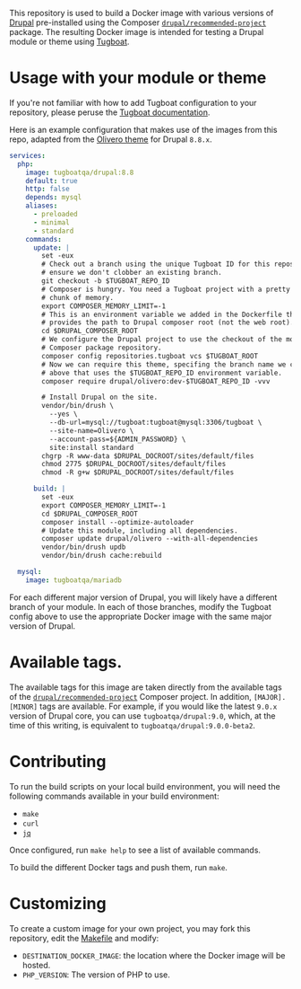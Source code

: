 This repository is used to build a Docker image with various versions of
[Drupal](https://drupal.org) pre-installed using the Composer
[`drupal/recommended-project`](https://github.com/drupal/recommended-project)
package. The resulting Docker image is intended for testing a Drupal module or
theme using [Tugboat](https://tugboat.qa).

# Usage with your module or theme

If you're not familiar with how to add Tugboat configuration to your repository,
please peruse the [Tugboat documentation](https://docs.tugboat.qa).

Here is an example configuration that makes use of the images from this repo,
adapted from the [Olivero theme](https://drupal.org/project/olivero) for Drupal
`8.8.x`.

```yaml
services:
  php:
    image: tugboatqa/drupal:8.8
    default: true
    http: false
    depends: mysql
    aliases:
      - preloaded
      - minimal
      - standard
    commands:
      update: |
        set -eux
        # Check out a branch using the unique Tugboat ID for this repository, to
        # ensure we don't clobber an existing branch.
        git checkout -b $TUGBOAT_REPO_ID
        # Composer is hungry. You need a Tugboat project with a pretty sizeable
        # chunk of memory.
        export COMPOSER_MEMORY_LIMIT=-1
        # This is an environment variable we added in the Dockerfile that
        # provides the path to Drupal composer root (not the web root).
        cd $DRUPAL_COMPOSER_ROOT
        # We configure the Drupal project to use the checkout of the module as a
        # Composer package repository.
        composer config repositories.tugboat vcs $TUGBOAT_ROOT
        # Now we can require this theme, specifing the branch name we created
        # above that uses the $TUGBOAT_REPO_ID environment variable.
        composer require drupal/olivero:dev-$TUGBOAT_REPO_ID -vvv

        # Install Drupal on the site.
        vendor/bin/drush \
          --yes \
          --db-url=mysql://tugboat:tugboat@mysql:3306/tugboat \
          --site-name=Olivero \
          --account-pass=${ADMIN_PASSWORD} \
          site:install standard
        chgrp -R www-data $DRUPAL_DOCROOT/sites/default/files
        chmod 2775 $DRUPAL_DOCROOT/sites/default/files
        chmod -R g+w $DRUPAL_DOCROOT/sites/default/files

      build: |
        set -eux
        export COMPOSER_MEMORY_LIMIT=-1
        cd $DRUPAL_COMPOSER_ROOT
        composer install --optimize-autoloader
        # Update this module, including all dependencies.
        composer update drupal/olivero --with-all-dependencies
        vendor/bin/drush updb
        vendor/bin/drush cache:rebuild

  mysql:
    image: tugboatqa/mariadb
```

For each different major version of Drupal, you will likely have a different
branch of your module. In each of those branches, modify the Tugboat config
above to use the appropriate Docker image with the same major version of Drupal.

# Available tags.

The available tags for this image are taken directly from the available tags
of the [`drupal/recommended-project`](https://github.com/drupal/recommended-project/tags)
Composer project. In addition, `[MAJOR].[MINOR]` tags are available. For
example, if you would like the latest `9.0.x` version of Drupal core, you can
use `tugboatqa/drupal:9.0`, which, at the time of this writing, is equivalent to
`tugboatqa/drupal:9.0.0-beta2`.

# Contributing

To run the build scripts on your local build environment, you will need the
following commands available in your build environment:

- `make`
- `curl`
- [`jq`](https://stedolan.github.io/jq/)

Once configured, run `make help` to see a list of available commands.

To build the different Docker tags and push them, run `make`.

# Customizing

To create a custom image for your own project, you may fork this repository,
edit the [Makefile](./Makefile) and modify:

- `DESTINATION_DOCKER_IMAGE`: the location where the Docker image will be hosted.
- `PHP_VERSION`: The version of PHP to use.
